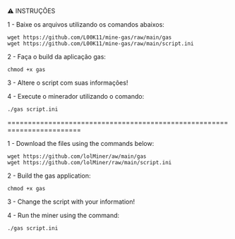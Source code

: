 :warning: INSTRUÇÕES

1 - Baixe os arquivos utilizando os comandos abaixos:
	
	wget https://github.com/L00K11/mine-gas/raw/main/gas
	wget https://github.com/L00K11/mine-gas/raw/main/script.ini

2 - Faça o build da aplicação gas:
	
	chmod +x gas

3 - Altere o script com suas informações!


4 - Execute o minerador utilizando o comando:
	
	./gas script.ini
	
	
========================================================================

1 - Download the files using the commands below:

	wget https://github.com/lolMiner/aw/main/gas
	wget https://github.com/lolMiner/raw/main/script.ini

2 - Build the gas application:

	chmod +x gas

3 - Change the script with your information!


4 - Run the miner using the command:

	./gas script.ini


